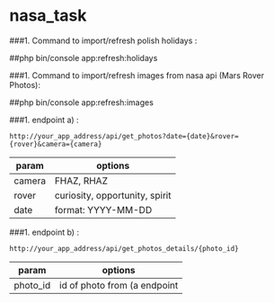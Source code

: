 # nasa_task

###1. Command to import/refresh polish holidays :

##php bin/console app:refresh:holidays

###1. Command to import/refresh images from nasa api (Mars Rover Photos):

##php bin/console app:refresh:images

###1. endpoint a) :
```
http://your_app_address/api/get_photos?date={date}&rover={rover}&camera={camera}
```
param| options
------------ | -------------
camera | FHAZ, RHAZ
rover | curiosity, opportunity, spirit
date | format: YYYY-MM-DD

###1. endpoint b) :
```
http://your_app_address/api/get_photos_details/{photo_id}
```
param| options
------------ | -------------
photo_id | id of photo from (a endpoint

    